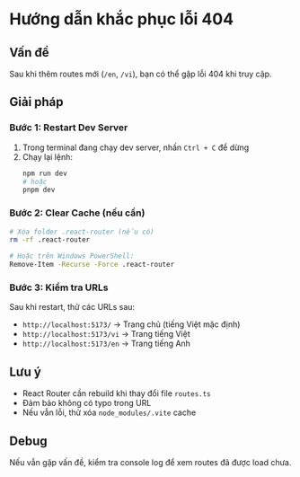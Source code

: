 # Hướng dẫn khắc phục lỗi 404

## Vấn đề

Sau khi thêm routes mới (`/en`, `/vi`), bạn có thể gặp lỗi 404 khi truy cập.

## Giải pháp

### Bước 1: Restart Dev Server

1. Trong terminal đang chạy dev server, nhấn `Ctrl + C` để dừng
2. Chạy lại lệnh:
   ```bash
   npm run dev
   # hoặc
   pnpm dev
   ```

### Bước 2: Clear Cache (nếu cần)

```bash
# Xóa folder .react-router (nếu có)
rm -rf .react-router

# Hoặc trên Windows PowerShell:
Remove-Item -Recurse -Force .react-router
```

### Bước 3: Kiểm tra URLs

Sau khi restart, thử các URLs sau:

- `http://localhost:5173/` → Trang chủ (tiếng Việt mặc định)
- `http://localhost:5173/vi` → Trang tiếng Việt
- `http://localhost:5173/en` → Trang tiếng Anh

## Lưu ý

- React Router cần rebuild khi thay đổi file `routes.ts`
- Đảm bảo không có typo trong URL
- Nếu vẫn lỗi, thử xóa `node_modules/.vite` cache

## Debug

Nếu vẫn gặp vấn đề, kiểm tra console log để xem routes đã được load chưa.
